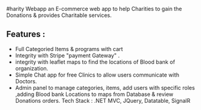 #harity Webapp
an E-commerce web app to help Charities to gain the Donations & provides Charitable services.

## Features :
- Full Categoried Items & programs with cart
- Integrity with Stripe "payment Gateway" .
- integrity with leaflet maps to find the locations of Blood bank of organization.
- Simple Chat app for free Clinics to allow users communicate with Doctors.
- Admin panel to manage categories, items, add users with specific roles ,adding Blood bank
Locations to maps from Database & review Donations orders.
Tech Stack : .NET MVC, JQuery, Datatable, SignalR
